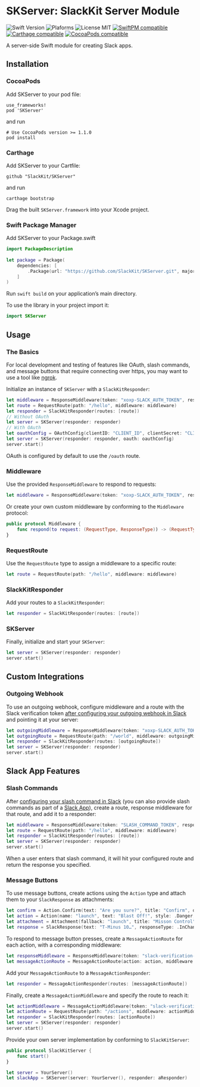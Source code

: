 # SKServer: SlackKit Server Module
![Swift Version](https://img.shields.io/badge/Swift-3.1.1-orange.svg)
![Plaforms](https://img.shields.io/badge/Platforms-macOS,iOS,tvOS,Linux-lightgrey.svg)
![License MIT](https://img.shields.io/badge/License-MIT-lightgrey.svg)
[![SwiftPM compatible](https://img.shields.io/badge/SwiftPM-compatible-brightgreen.svg)](https://github.com/apple/swift-package-manager)
[![Carthage compatible](https://img.shields.io/badge/Carthage-compatible-brightgreen.svg)](https://github.com/Carthage/Carthage)
[![CocoaPods compatible](https://img.shields.io/badge/CocoaPods-compatible-brightgreen.svg)](https://cocoapods.org)

A server-side Swift module for creating Slack apps.

## Installation

### CocoaPods

Add SKServer to your pod file:

```
use_frameworks!
pod 'SKServer'
```
and run

```
# Use CocoaPods version >= 1.1.0
pod install
```

### Carthage

Add SKServer to your Cartfile:

```
github "SlackKit/SKServer"
```
and run

```
carthage bootstrap
```

Drag the built `SKServer.framework` into your Xcode project.

### Swift Package Manager

Add SKServer to your Package.swift

```swift
import PackageDescription
  
let package = Package(
	dependencies: [
		.Package(url: "https://github.com/SlackKit/SKServer.git", majorVersion: 4)
	]
)
```

Run `swift build` on your application’s main directory.

To use the library in your project import it:

```swift
import SKServer
```

## Usage

### The Basics
For local development and testing of features like OAuth, slash commands, and message buttons that require connecting over https, you may want to use a tool like [ngrok](https://ngrok.com/).

Initialize an instance of `SKServer` with a `SlackKitResponder`:

```swift
let middleware = ResponseMiddleware(token: "xoxp-SLACK_AUTH_TOKEN", response: SKResponse(text: "👋"))
let route = RequestRoute(path: "/hello", middleware: middleware)
let responder = SlackKitResponder(routes: [route])
// Without OAuth
let server = SKServer(responder: responder)
// With OAuth
let oauthConfig = OAuthConfig(clientID: "CLIENT_ID", clientSecret: "CLIENT_SECRET")
let server = SKServer(responder: responder, oauth: oauthConfig)
server.start()
```

OAuth is configured by default to use the `/oauth` route.

### Middleware
Use the provided `ResponseMiddleware` to respond to requests:

```swift
let middleware = ResponseMiddleware(token: "xoxp-SLACK_AUTH_TOKEN", response: SKResponse(text: "👋"))
```

Or create your own custom middleware by conforming to the `Middleware` protocol:

```swift
public protocol Middleware {
    func respond(to request: (RequestType, ResponseType)) -> (RequestType, ResponseType)
}
```

### RequestRoute
Use the `RequestRoute` type to assign a middleware to a specific route:

```swift
let route = RequestRoute(path: "/hello", middleware: middleware)
```

### SlackKitResponder
Add your routes to a `SlackKitResponder`:

```swift
let responder = SlackKitResponder(routes: [route])
```

### SKServer
Finally, initialize and start your `SKServer`:

```swift
let server = SKServer(responder: responder)
server.start()
```

## Custom Integrations

### Outgoing Webhook
To use an outgoing webhook, configure middleware and a route with the Slack verification token [after configuring your outgoing webhook in Slack](https://api.slack.com/outgoing-webhooks) and pointing it at your server:

```swift
let outgoingMiddleware = ResponseMiddleware(token: "xoxp-SLACK_AUTH_TOKEN", response: SlackResponse(text: "Hello, 🌎", responseType: .inChannel))
let outgoingRoute = RequestRoute(path: "/world", middleware: outgoingMiddleware)
let responder = SlackKitResponder(routes: [outgoingRoute])
let server = SKServer(responder: responder)
server.start()
```

## Slack App Features

### Slash Commands
After [configuring your slash command in Slack](https://my.slack.com/services/new/slash-commands) (you can also provide slash commands as part of a [Slack App](https://api.slack.com/slack-apps)), create a route, response middleware for that route, and add it to a responder:

```swift
let middleware = ResponseMiddleware(token: "SLASH_COMMAND_TOKEN", response: SKResponse(text: "👋"))
let route = RequestRoute(path: "/hello", middleware: middleware)
let responder = SlackKitResponder(routes: [route])
let server = SKServer(responder: responder)
server.start()
```

When a user enters that slash command, it will hit your configured route and return the response you specified.

### Message Buttons
To use message buttons, create actions using the `Action` type and attach them to your `SlackResponse` as attachments:

```swift
let confirm = Action.Confirm(text: "Are you sure?", title: "Confirm", okText: "All Systems Go", dismissText: "Abort!")
let action = Action(name: "launch", text: "Blast Off!", style: .Danger, confirm: confirm)
let attachment = Attachment(fallback: "launch", title: "Misson Control", callbackID: "launch_id", actions: [action])
let response = SlackResponse(text: "T-Minus 10…", responseType: .InChannel, attachments: [attachment])
```

To respond to message button presses, create a `MessageActionRoute` for each action, with a corresponding middleware:

```swift
let responseMiddleware = ResponseMiddleware(token: "slack-verification-token", response: SlackResponse(text: "Initiate Launch Sequence"))
let messageActionRoute = MessageActionRoute(action: action, middleware: responseMiddleware)
```

Add your `MessageActionRoute` to a `MessageActionResponder`:

```swift
let responder = MessageActionResponder(routes: [messageActionRoute])
```

Finally, create a `MessageActionMiddleware` and specify the route to reach it:

```swift
let actionMiddleware = MessageActionMiddleware(token: "slack-verification-token", responder: responder)
let actionRoute = RequestRoute(path: "/actions", middleware: actionMiddleware)
let responder = SlackKitResponder(routes: [actionRoute])
let server = SKServer(responder: responder)
server.start()
```

Provide your own server implementation by conforming to `SlackKitServer`:

```swift
public protocol SlackKitServer {
	func start()
}
```

```swift
let server = YourServer()
let slackApp = SKServer(server: YourServer(), responder: aResponder)
```
